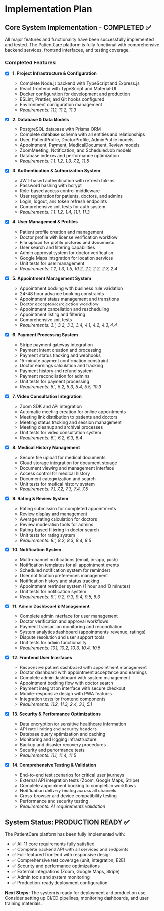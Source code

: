 # Implementation Plan

## Core System Implementation - COMPLETED ✅

All major features and functionality have been successfully implemented and tested. The PatientCare platform is fully functional with comprehensive backend services, frontend interfaces, and testing coverage.

### Completed Features:

- [x] **1. Project Infrastructure & Configuration**
  - Complete Node.js backend with TypeScript and Express.js
  - React frontend with TypeScript and Material-UI
  - Docker configuration for development and production
  - ESLint, Prettier, and Git hooks configured
  - Environment configuration management
  - _Requirements: 11.1, 11.2, 11.3_

- [x] **2. Database & Data Models**
  - PostgreSQL database with Prisma ORM
  - Complete database schema with all entities and relationships
  - User, PatientProfile, DoctorProfile, AdminProfile models
  - Appointment, Payment, MedicalDocument, Review models
  - ZoomMeeting, Notification, and ScheduledJob models
  - Database indexes and performance optimization
  - _Requirements: 1.1, 1.2, 1.3, 7.2, 11.5_

- [x] **3. Authentication & Authorization System**
  - JWT-based authentication with refresh tokens
  - Password hashing with bcrypt
  - Role-based access control middleware
  - User registration for patients, doctors, and admins
  - Login, logout, and token refresh endpoints
  - Comprehensive unit tests for auth system
  - _Requirements: 1.1, 1.2, 1.4, 11.1, 11.3_

- [x] **4. User Management & Profiles**
  - Patient profile creation and management
  - Doctor profile with license verification workflow
  - File upload for profile pictures and documents
  - User search and filtering capabilities
  - Admin approval system for doctor verification
  - Google Maps integration for location services
  - Unit tests for user management
  - _Requirements: 1.2, 1.3, 1.5, 10.2, 2.1, 2.2, 2.3, 2.4_

- [x] **5. Appointment Management System**
  - Appointment booking with business rule validation
  - 24-48 hour advance booking constraints
  - Appointment status management and transitions
  - Doctor acceptance/rejection workflow
  - Appointment cancellation and rescheduling
  - Appointment listing and filtering
  - Comprehensive unit tests
  - _Requirements: 3.1, 3.2, 3.3, 3.4, 4.1, 4.2, 4.3, 4.4_

- [x] **6. Payment Processing System**
  - Stripe payment gateway integration
  - Payment intent creation and processing
  - Payment status tracking and webhooks
  - 15-minute payment confirmation constraint
  - Doctor earnings calculation and tracking
  - Payment history and refund system
  - Payment reconciliation for admins
  - Unit tests for payment processing
  - _Requirements: 5.1, 5.2, 5.3, 5.4, 5.5, 10.3_

- [x] **7. Video Consultation Integration**
  - Zoom SDK and API integration
  - Automatic meeting creation for online appointments
  - Meeting link distribution to patients and doctors
  - Meeting status tracking and session management
  - Meeting cleanup and archival processes
  - Unit tests for video consultation system
  - _Requirements: 6.1, 6.2, 6.3, 6.4_

- [x] **8. Medical History Management**
  - Secure file upload for medical documents
  - Cloud storage integration for document storage
  - Document viewing and management interface
  - Access control for medical history
  - Document categorization and search
  - Unit tests for medical history system
  - _Requirements: 7.1, 7.2, 7.3, 7.4, 7.5_

- [x] **9. Rating & Review System**
  - Rating submission for completed appointments
  - Review display and management
  - Average rating calculation for doctors
  - Review moderation tools for admins
  - Rating-based filtering in doctor search
  - Unit tests for rating system
  - _Requirements: 8.1, 8.2, 8.3, 8.4, 8.5_

- [x] **10. Notification System**
  - Multi-channel notifications (email, in-app, push)
  - Notification templates for all appointment events
  - Scheduled notification system for reminders
  - User notification preferences management
  - Notification history and status tracking
  - Appointment reminder system (1 hour and 10 minutes)
  - Unit tests for notification system
  - _Requirements: 9.1, 9.2, 9.3, 9.4, 9.5, 6.3_

- [x] **11. Admin Dashboard & Management**
  - Complete admin interface for user management
  - Doctor verification and approval workflows
  - Payment transaction monitoring and reconciliation
  - System analytics dashboard (appointments, revenue, ratings)
  - Dispute resolution and user support tools
  - Unit tests for admin functionality
  - _Requirements: 10.1, 10.2, 10.3, 10.4, 10.5_

- [x] **12. Frontend User Interfaces**
  - Responsive patient dashboard with appointment management
  - Doctor dashboard with appointment acceptance and earnings
  - Complete admin dashboard with system management
  - Appointment booking flow with doctor search
  - Payment integration interface with secure checkout
  - Mobile-responsive design with PWA features
  - Integration tests for frontend components
  - _Requirements: 11.2, 11.3, 2.4, 3.1, 5.1_

- [x] **13. Security & Performance Optimizations**
  - Data encryption for sensitive healthcare information
  - API rate limiting and security headers
  - Database query optimization and caching
  - Monitoring and logging infrastructure
  - Backup and disaster recovery procedures
  - Security and performance tests
  - _Requirements: 11.1, 11.4, 11.5_

- [x] **14. Comprehensive Testing & Validation**
  - End-to-end test scenarios for critical user journeys
  - External API integration tests (Zoom, Google Maps, Stripe)
  - Complete appointment booking to completion workflows
  - Notification delivery testing across all channels
  - Cross-browser and device compatibility testing
  - Performance and security testing
  - _Requirements: All requirements validation_

## System Status: PRODUCTION READY ✅

The PatientCare platform has been fully implemented with:
- ✅ All 11 core requirements fully satisfied
- ✅ Complete backend API with all services and endpoints
- ✅ Full-featured frontend with responsive design
- ✅ Comprehensive test coverage (unit, integration, E2E)
- ✅ Security and performance optimizations
- ✅ External integrations (Zoom, Google Maps, Stripe)
- ✅ Admin tools and system monitoring
- ✅ Production-ready deployment configuration

**Next Steps:** The system is ready for deployment and production use. Consider setting up CI/CD pipelines, monitoring dashboards, and user training materials.